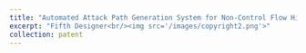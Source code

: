 ```yaml
---
title: "Automated Attack Path Generation System for Non-Control Flow Hijacking of Binary Programs V1.0, NO: 13116013"
excerpt: "Fifth Designer<br/><img src='/images/copyright2.png'>"
collection: patent
---
```


